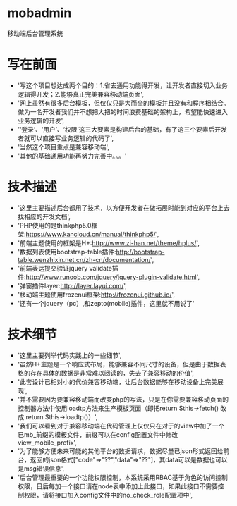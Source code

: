 # mobadmin
移动端后台管理系统

# 写在前面

* '写这个项目想达成两个目的：1.省去通用功能得开发，让开发者直接切入业务逻辑得开发；2.能够真正完美兼容移动端页面',
* '网上虽然有很多后台模板，但仅仅只是大而全的模板并且没有和程序相结合。做为一名开发者我们并不想把大把的时间浪费基础的架构上，希望能快速进入业务逻辑的开发',
* '‘登录’、‘用户’、‘权限’这三大要素是构建后台的基础，有了这三个要素后开发者就可以直接写业务逻辑的代码了',
* '当然这个项目重点是兼容移动端',
* '其他的基础通用功能再努力完善中。。。'

# 技术描述

* '这里主要描述后台都用了技术，以方便开发者在做拓展时能到对应的平台上去找相应的开发文档',
* 'PHP使用的是thinkphp5.0框架:<a target="_blank" href="https://www.kancloud.cn/manual/thinkphp5/">https://www.kancloud.cn/manual/thinkphp5/</a>',
* '前端主题使用的框架是H+:<a target="_blank" href="http://www.zi-han.net/theme/hplus/">http://www.zi-han.net/theme/hplus/</a>',
* '数据列表使用bootstrap-table插件:<a target="_blank" href="http://bootstrap-table.wenzhixin.net.cn/zh-cn/documentation/">http://bootstrap-table.wenzhixin.net.cn/zh-cn/documentation/</a>',
* '前端表达提交验证jquery validate插件:<a target="_blank" href="http://www.runoob.com/jquery/jquery-plugin-validate.html">http://www.runoob.com/jquery/jquery-plugin-validate.html</a>',
* '弹窗插件layer:<a target="_blank" href="http://layer.layui.com/">http://layer.layui.com/</a>',
* '移动端主题使用frozenui框架:<a target="_blank" href="http://frozenui.github.io/">http://frozenui.github.io/</a>',
* '还有一个jquery（pc）,和zepto(mobile)插件，这里就不用说了'

# 技术细节

* '这里主要列举代码实践上的一些细节',
* '虽然H+主题是一个响应式布局，能够兼容不同尺寸的设备，但是由于数据表格的存在具体的数据是非常难以阅读的，失去了兼容移动的价值',
* '此套设计已相对小的代价兼容移动端，让后台数据能够在移动设备上完美展现',
* '并不需要因为要兼容移动端而改变php的写法，只是在你需要兼容移动页面的控制器方法中使用loadtp方法来生产模板页面（即把return $this->fetch() 改成 return $this->loadtp()）',
* '我们可以看到对于兼容移动端在代码管理上仅仅只在对于的view中加了一个已mb_前缀的模板文件，前缀可以在config配置文件中修改view_mobile_prefix',
* '为了能够方便未来可能的其他平台的数据请求，数据尽量已json形式返回给前台，返回的json格式["code"=>"??","data"=>"??"]，其data可以是数据也可以是msg错误信息',
* '后台管理最重要的一个功能权限控制，本系统采用RBAC基于角色的访问控制权限，日后每加一个接口请在node表中添加上此接口，如果此接口不需要控制权限，请将接口加入config文件中的no_check_role配置项中',